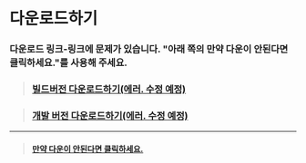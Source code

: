 # 다운로드하기


### 다운로드 링크-링크에 문제가 있습니다. "아래 쪽의 만약 다운이 안된다면 클릭하세요."를 사용해 주세요.

> ### [빌드버전 다운로드하기(에러. 수정 예정)](ftp://kanglog.ddns.net:1000/KANGLOG/%EB%8D%95%EC%9E%A5%EC%A4%91%ED%95%99%EA%B5%90_%EB%AA%A8%EB%B0%94%EC%9D%BC_%EC%88%B2/%EB%B0%B0%ED%8F%AC_%EB%B2%84%EC%A0%84__Release.Ver/SFAPP_Release_1.0.0.apk)

> ### [개발 버전 다운로드하기(에러. 수정 예정)](ftp://kanglog.ddns.net:1000/KANGLOG/%EB%8D%95%EC%9E%A5%EC%A4%91%ED%95%99%EA%B5%90_%EB%AA%A8%EB%B0%94%EC%9D%BC_%EC%88%B2/%EA%B0%9C%EB%B0%9C%EC%9E%90_%EB%B2%84%EC%A0%84__Dev.Ver/SFAPP_Dev_10.0.1.apk)

------

> #### [만약 다운이 안된다면 클릭하세요.](https://drive.google.com/open?id=1kPxtwPB9mX_WpcDKIGhfIbUkm2CQIknv)

